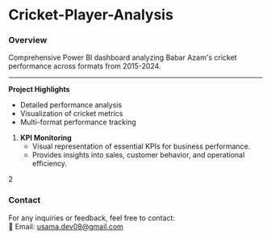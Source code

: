 # Cricket-Player-Analysis

### **Overview**
Comprehensive Power BI dashboard analyzing Babar Azam's cricket performance across formats from 2015-2024.

---
 **Project Highlights**
  - Detailed performance analysis
  - Visualization of cricket metrics
  - Multi-format performance tracking

1. **KPI Monitoring**
   - Visual representation of essential KPIs for business performance.
   - Provides insights into sales, customer behavior, and operational efficiency.

2

### **Contact**
For any inquiries or feedback, feel free to contact:  
📧 Email: usama.dev08@gmail.com
